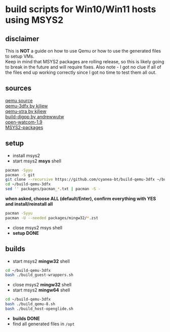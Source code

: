 # build scripts for Win10/Win11 hosts using MSYS2
## disclaimer
This is **NOT** a guide on how to use Qemu or how to use the generated files to setup VMs.  
Keep in mind that MSYS2 packages are rolling release, so this is likely going to break in the future and will require fixes.
Also note - I got no clue if all of the files end up working correctly since I got no time to test them all out.
## sources
[qemu source](https://www.qemu.org/)  
[qemu-3dfx by kjliew](https://github.com/kjliew/qemu-3dfx)  
[qemu-xtra by kjliew](https://github.com/kjliew/qemu-xtra)  
[build-djgpp by andrewwutw](https://github.com/andrewwutw/build-djgpp)  
[open-watcom-1.9](https://github.com/open-watcom/open-watcom-1.9)  
[MSYS2-packages](https://github.com/msys2/MSYS2-packages)
## setup
* install msys2
* start msys2 **msys** shell
```bash
pacman -Syyu
pacman -S git
git clone --recursive https://github.com/cyanea-bt/build-qemu-3dfx ~/build-qemu-3dfx
cd ~/build-qemu-3dfx
sed '' packages/pacman_*.txt | pacman -S -
```
**when asked, choose ALL (default/Enter), confirm everything with YES and install/reinstall all**
```bash
pacman -Syyu
pacman -U --needed packages/mingw32/*.zst
```
* close msys2 msys shell
* **setup DONE**
## builds
* start msys2 **mingw32** shell
```bash
cd ~/build-qemu-3dfx
bash ./build_guest-wrappers.sh
```
* close msys2 **mingw32** shell
* start msys2 **mingw64** shell
```bash
cd ~/build-qemu-3dfx
bash ./build_qemu-8.sh
bash ./build_host-openglide.sh
```
* **builds DONE**
* find all generated files in `/opt`